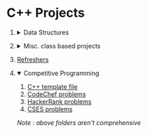 # C++ Projects

1. <details>
    <summary> Data Structures </summary>

    1. [Linked list class](DataStructures/LinkedList/include/list.hpp)
    2. [Stack implemented using node pointer](DataStructures/Stack/include/Stack.hpp)
    3. [Queue implemented using node pointers](DataStructures/Queue/include/Queue.hpp)

  </details>


2. <details>
    <summary> Misc. class based projects </summary>

    1. [myString class](Misc/String/include/mystring.hpp)
    2. [Class modelling complex numbers](Misc/ComplexNumbers/include/cmpx.hpp)
    3. [Class modelling vectors (euclidean)](Misc/Vector/include/vector.hpp) 
   
  </details>

3. [Refreshers](Misc/Refreshers/src/main.cpp)

4. <details open>
    <summary> Competitive Programming </summary>
    

    1. [C++ template file](Misc/template.cpp) 
    2. [CodeChef problems](CompetitiveProgramming/CodeChef/README.md)
    3. [HackerRank problems](CompetitiveProgramming/HackerRank/README.md)
    4. [CSES problems](CompetitiveProgramming/CSES/README.md)  
   

    _Note : above folders aren't comprehensive_
    
    </details>
